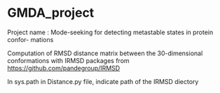 # GMDA_project

Project name : Mode-seeking for detecting metastable states in protein confor- mations

Computation of RMSD distance matrix between the 30-dimensional conformations
with IRMSD packages from https://github.com/pandegroup/IRMSD

In sys.path in Distance.py file, indicate path of the IRMSD diectory

